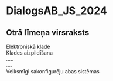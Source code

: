 # DialogsAB_JS_2024
## Otrā līmeņa virsraksts
Elektroniskā klade  
Klades aizpildīšana  
.....  
....  
Veiksmīgi sakonfigurēju abas sistēmas